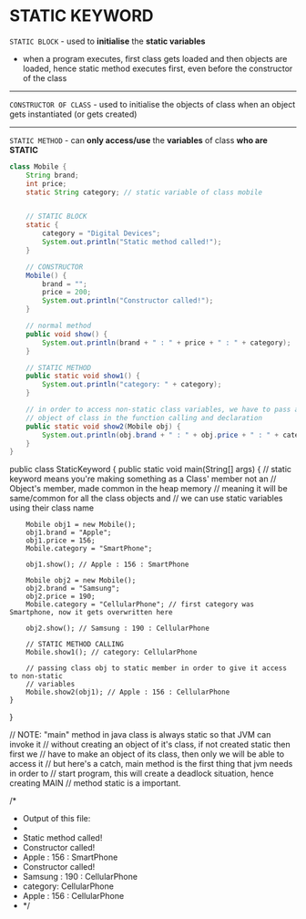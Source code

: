 # STATIC KEYWORD

`STATIC BLOCK` - used to **initialise** the **static variables**

- when a program executes, first class gets loaded and then objects are loaded, hence static method executes first, even before the constructor of the class

---

`CONSTRUCTOR OF CLASS` - used to initialise the objects of class when an object gets instantiated (or gets created)

---

`STATIC METHOD` - can **only access/use** the **variables** of class **who are STATIC**

```java
class Mobile {
    String brand;
    int price;
    static String category; // static variable of class mobile


    // STATIC BLOCK
    static {
        category = "Digital Devices";
        System.out.println("Static method called!");
    }

    // CONSTRUCTOR
    Mobile() {
        brand = "";
        price = 200;
        System.out.println("Constructor called!");
    }

    // normal method
    public void show() {
        System.out.println(brand + " : " + price + " : " + category);
    }

    // STATIC METHOD
    public static void show1() {
        System.out.println("category: " + category);
    }

    // in order to access non-static class variables, we have to pass and accept the
    // object of class in the function calling and declaration
    public static void show2(Mobile obj) {
        System.out.println(obj.brand + " : " + obj.price + " : " + category); // here it can access non-static variables
    }
}

```

public class StaticKeyword {
public static void main(String[] args) {
// static keyword means you're making something as a Class' member not an
// Object's member, made common in the heap memory
// meaning it will be same/common for all the class objects and
// we can use static variables using their class name

        Mobile obj1 = new Mobile();
        obj1.brand = "Apple";
        obj1.price = 156;
        Mobile.category = "SmartPhone";

        obj1.show(); // Apple : 156 : SmartPhone

        Mobile obj2 = new Mobile();
        obj2.brand = "Samsung";
        obj2.price = 190;
        Mobile.category = "CellularPhone"; // first category was Smartphone, now it gets overwritten here

        obj2.show(); // Samsung : 190 : CellularPhone

        // STATIC METHOD CALLING
        Mobile.show1(); // category: CellularPhone

        // passing class obj to static member in order to give it access to non-static
        // variables
        Mobile.show2(obj1); // Apple : 156 : CellularPhone
    }

}

// NOTE: "main" method in java class is always static so that JVM can invoke it
// without creating an object of it's class, if not created static then first we
// have to make an object of its class, then only we will be able to access it
// but here's a catch, main method is the first thing that jvm needs in order to
// start program, this will create a deadlock situation, hence creating MAIN
// method static is a important.

/\*

- Output of this file:
-
- Static method called!
- Constructor called!
- Apple : 156 : SmartPhone
- Constructor called!
- Samsung : 190 : CellularPhone
- category: CellularPhone
- Apple : 156 : CellularPhone
- \*/
